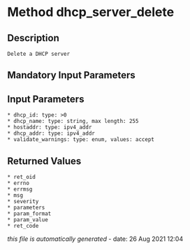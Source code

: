 # Method dhcp_server_delete

## Description
	Delete a DHCP server

## Mandatory Input Parameters

## Input Parameters
	* dhcp_id: type: >0
	* dhcp_name: type: string, max length: 255
	* hostaddr: type: ipv4_addr
	* dhcp_addr: type: ipv4_addr
	* validate_warnings: type: enum, values: accept

## Returned Values
	* ret_oid
	* errno
	* errmsg
	* msg
	* severity
	* parameters
	* param_format
	* param_value
	* ret_code


*this file is automatically generated* - date: 26 Aug 2021 12:04